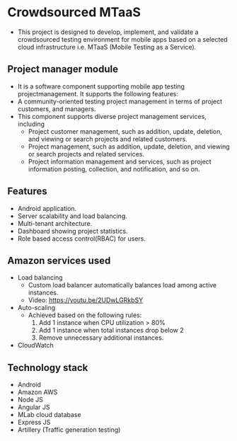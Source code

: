 # Crowdsourced MTaaS
- This project is designed to develop, implement, and validate a crowdsourced testing environment for mobile apps based on a selected cloud infrastructure i.e. MTaaS (Mobile Testing as a Service).

## Project manager module
- It is a software component supporting mobile app testing projectmanagement. It supports the following features:
- A community-oriented testing project management in terms of project customers, and managers.
- This component supports diverse project management services, including
    - Project customer management, such as addition, update, deletion, and viewing or search projects and related customers.
    - Project management, such as addition, update, deletion, and viewing or search projects and related services.
    - Project information management and services, such as project information posting, collection, and notification, and so on.
    
## Features
- Android application.
- Server scalability and load balancing.
- Multi-tenant architecture.
- Dashboard showing project statistics.
- Role based access control(RBAC) for users.

## Amazon services used
- Load balancing
  - Custom load balancer automatically balances load among active instances.
  - Video: https://youtu.be/2UDwLGRkbSY
- Auto-scaling
  - Achieved based on the following rules:
    1. Add 1 instance when CPU utilization > 80%
    2. Add 1 instance when total instances drop below 2
    3. Remove unnecessary additional instances.
- CloudWatch

## Technology stack
- Android
- Amazon AWS
- Node JS
- Angular JS
- MLab cloud database
- Express JS
- Artillery (Traffic generation testing)

